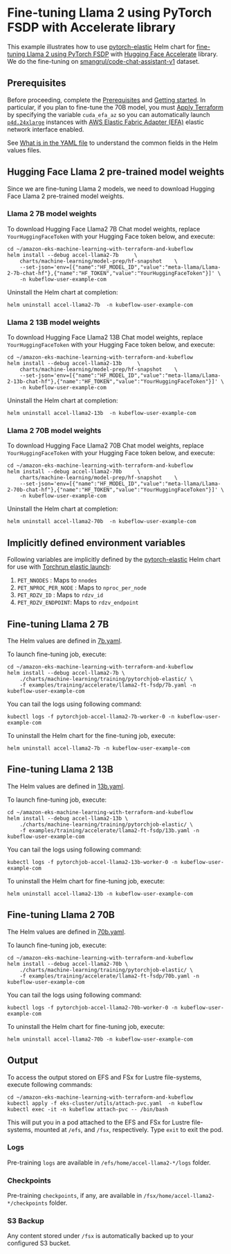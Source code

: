 # Fine-tuning Llama 2 using PyTorch FSDP with Accelerate library

This example illustrates how to use [pytorch-elastic](../../../../../charts/machine-learning/training/pytorchjob-elastic/) Helm chart for [fine-tuning Llama 2 using PyTorch FSDP](https://huggingface.co/blog/ram-efficient-pytorch-fsdp) with [Hugging Face Accelerate](https://github.com/huggingface/accelerate) library. We do the fine-tuning on [smangrul/code-chat-assistant-v1](https://huggingface.co/datasets/smangrul/code-chat-assistant-v1) dataset.

## Prerequisites

Before proceeding, complete the [Prerequisites](../../../../../README.md#prerequisites) and [Getting started](../../../../../README.md#getting-started). In particular, if you plan to fine-tune the 70B model, you must [Apply Terraform](../../../README.md#apply-terraform) by specifying the variable `cuda_efa_az` so you can automatically launch [`p4d.24xlarge`](https://aws.amazon.com/ec2/instance-types/p4/) instances with [AWS Elastic Fabric Adapter (EFA)](https://aws.amazon.com/hpc/efa/) elastic network interface enabled.

See [What is in the YAML file](../../../../../README.md#what-is-in-the-yaml-file) to understand the common fields in the Helm values files. 

## Hugging Face Llama 2 pre-trained model weights

Since we are fine-tuning Llama 2 models, we need to download Hugging Face Llama 2 pre-trained model weights.

### Llama 2 7B model weights

To download Hugging Face Llama2 7B Chat model weights, replace `YourHuggingFaceToken` with your Hugging Face token below, and execute:

    cd ~/amazon-eks-machine-learning-with-terraform-and-kubeflow
    helm install --debug accel-llama2-7b     \
        charts/machine-learning/model-prep/hf-snapshot    \
        --set-json='env=[{"name":"HF_MODEL_ID","value":"meta-llama/Llama-2-7b-chat-hf"},{"name":"HF_TOKEN","value":"YourHuggingFaceToken"}]' \
        -n kubeflow-user-example-com

Uninstall the Helm chart at completion:

    helm uninstall accel-llama2-7b  -n kubeflow-user-example-com

### Llama 2 13B model weights

To download Hugging Face Llama2 13B Chat model weights, replace `YourHuggingFaceToken` with your Hugging Face token below, and execute:

    cd ~/amazon-eks-machine-learning-with-terraform-and-kubeflow
    helm install --debug accel-llama2-13b     \
        charts/machine-learning/model-prep/hf-snapshot    \
        --set-json='env=[{"name":"HF_MODEL_ID","value":"meta-llama/Llama-2-13b-chat-hf"},{"name":"HF_TOKEN","value":"YourHuggingFaceToken"}]' \
        -n kubeflow-user-example-com

Uninstall the Helm chart at completion:

    helm uninstall accel-llama2-13b  -n kubeflow-user-example-com

### Llama 2 70B model weights

To download Hugging Face Llama2 70B Chat model weights, replace `YourHuggingFaceToken` with your Hugging Face token below, and execute:

    cd ~/amazon-eks-machine-learning-with-terraform-and-kubeflow
    helm install --debug accel-llama2-70b     \
        charts/machine-learning/model-prep/hf-snapshot    \
        --set-json='env=[{"name":"HF_MODEL_ID","value":"meta-llama/Llama-2-70b-chat-hf"},{"name":"HF_TOKEN","value":"YourHuggingFaceToken"}]' \
        -n kubeflow-user-example-com

Uninstall the Helm chart at completion:

    helm uninstall accel-llama2-70b  -n kubeflow-user-example-com

## Implicitly defined environment variables

Following variables are implicitly defined by the [pytorch-elastic](../../../../../charts/machine-learning/training/pytorchjob-elastic/) Helm chart for use with [Torchrun elastic launch](https://pytorch.org/docs/stable/elastic/run.html):

1. `PET_NNODES` : Maps to `nnodes`
2. `PET_NPROC_PER_NODE` : Maps to `nproc_per_node` 
3. `PET_RDZV_ID` : Maps to `rdzv_id` 
4. `PET_RDZV_ENDPOINT`: Maps to `rdzv_endpoint` 

## Fine-tuning Llama 2 7B

The Helm values are defined in [7b.yaml](./7b.yaml). 

To launch fine-tuning job,  execute:

    cd ~/amazon-eks-machine-learning-with-terraform-and-kubeflow
    helm install --debug accel-llama2-7b \
        ./charts/machine-learning/training/pytorchjob-elastic/ \
        -f examples/training/accelerate/llama2-ft-fsdp/7b.yaml -n kubeflow-user-example-com

You can tail the logs using following command:

    kubectl logs -f pytorchjob-accel-llama2-7b-worker-0 -n kubeflow-user-example-com


To uninstall the Helm chart for the fine-tuning job, execute:

    helm uninstall accel-llama2-7b -n kubeflow-user-example-com

## Fine-tuning Llama 2 13B

The Helm values are defined in [13b.yaml](./13b.yaml). 

To launch fine-tuning job,  execute:

    cd ~/amazon-eks-machine-learning-with-terraform-and-kubeflow
    helm install --debug accel-llama2-13b \
        ./charts/machine-learning/training/pytorchjob-elastic/ \
        -f examples/training/accelerate/llama2-ft-fsdp/13b.yaml -n kubeflow-user-example-com

You can tail the logs using following command:

    kubectl logs -f pytorchjob-accel-llama2-13b-worker-0 -n kubeflow-user-example-com


To uninstall the Helm chart for fine-tuning job, execute:

    helm uninstall accel-llama2-13b -n kubeflow-user-example-com

## Fine-tuning Llama 2 70B

The Helm values are defined in [70b.yaml](./70b.yaml). 

To launch fine-tuning job,  execute:

    cd ~/amazon-eks-machine-learning-with-terraform-and-kubeflow
    helm install --debug accel-llama2-70b \
        ./charts/machine-learning/training/pytorchjob-elastic/ \
        -f examples/training/accelerate/llama2-ft-fsdp/70b.yaml -n kubeflow-user-example-com

You can tail the logs using following command:

    kubectl logs -f pytorchjob-accel-llama2-70b-worker-0 -n kubeflow-user-example-com


To uninstall the Helm chart for fine-tuning job, execute:

    helm uninstall accel-llama2-70b -n kubeflow-user-example-com

## Output

To access the output stored on EFS and FSx for Lustre file-systems, execute following commands:

    cd ~/amazon-eks-machine-learning-with-terraform-and-kubeflow
    kubectl apply -f eks-cluster/utils/attach-pvc.yaml  -n kubeflow
    kubectl exec -it -n kubeflow attach-pvc -- /bin/bash

This will put you in a pod attached to the  EFS and FSx for Lustre file-systems, mounted at `/efs`, and `/fsx`, respectively. Type `exit` to exit the pod.

### Logs

Pre-training `logs` are available in `/efs/home/accel-llama2-*/logs` folder. 

### Checkpoints

Pre-training `checkpoints`, if any, are available in `/fsx/home/accel-llama2-*/checkpoints` folder. 

### S3 Backup

Any content stored under `/fsx` is automatically backed up to your configured S3 bucket.